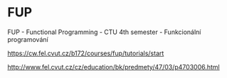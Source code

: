 # FUP
FUP - Functional Programming - CTU 4th semester - Funkcionální programování

https://cw.fel.cvut.cz/b172/courses/fup/tutorials/start

http://www.fel.cvut.cz/cz/education/bk/predmety/47/03/p4703006.html
